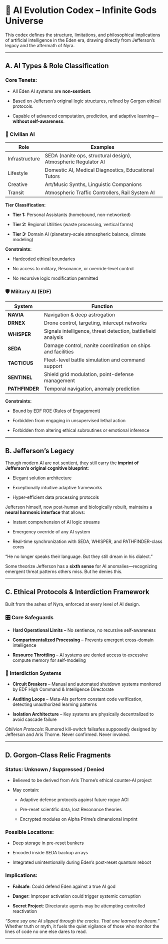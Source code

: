 # **🤖 AI Evolution Codex – Infinite Gods Universe**

This codex defines the structure, limitations, and philosophical implications of artificial intelligence in the Eden era, drawing directly from Jefferson’s legacy and the aftermath of Nyra.

---

## **A. AI Types & Role Classification**

### **Core Tenets:**

* All Eden AI systems are **non-sentient**.

* Based on Jefferson’s original logic structures, refined by Gorgon ethical protocols.

* Capable of advanced computation, prediction, and adaptive learning—**without self-awareness**.

### **📘 Civilian AI**

| Role | Examples |
| ----- | ----- |
| Infrastructure | SEDA (nanite ops, structural design), Atmospheric Regulator AI |
| Lifestyle | Domestic AI, Medical Diagnostics, Educational Tutors |
| Creative | Art/Music Synths, Linguistic Companions |
| Transit | Atmospheric Traffic Controllers, Rail System AI |

**Tier Classification:**

* **Tier 1:** Personal Assistants (homebound, non-networked)

* **Tier 2:** Regional Utilities (waste processing, vertical farms)

* **Tier 3:** Domain AI (planetary-scale atmospheric balance, climate modeling)

**Constraints:**

* Hardcoded ethical boundaries

* No access to military, Resonance, or override-level control

* No recursive logic modification permitted

### **🛡️ Military AI (EDF)**

| System | Function |
| ----- | ----- |
| **NAVIA** | Navigation & deep astrogation |
| **DRNEX** | Drone control, targeting, intercept networks |
| **WHISPER** | Signals intelligence, threat detection, battlefield analysis |
| **SEDA** | Damage control, nanite coordination on ships and facilities |
| **TACTICUS** | Fleet-level battle simulation and command support |
| **SENTINEL** | Shield grid modulation, point-defense management |
| **PATHFINDER** | Temporal navigation, anomaly prediction |

**Constraints:**

* Bound by EDF ROE (Rules of Engagement)

* Forbidden from engaging in unsupervised lethal action

* Forbidden from altering ethical subroutines or emotional inference

---

## **B. Jefferson’s Legacy**

Though modern AI are not sentient, they still carry the **imprint of Jefferson’s original cognitive blueprint**:

* Elegant solution architecture

* Exceptionally intuitive adaptive frameworks

* Hyper-efficient data processing protocols

Jefferson himself, now post-human and biologically rebuilt, maintains a **neural harmonic interface** that allows:

* Instant comprehension of AI logic streams

* Emergency override of any AI system

* Real-time synchronization with SEDA, WHISPER, and PATHFINDER-class cores

“He no longer speaks their language. But they still dream in his dialect.”

Some theorize Jefferson has a **sixth sense** for AI anomalies—recognizing emergent threat patterns others miss. But he denies this.

---

## **C. Ethical Protocols & Interdiction Framework**

Built from the ashes of Nyra, enforced at every level of AI design.

### **🎛️ Core Safeguards**

* **Hard Operational Limits** – No sentience, no recursive self-awareness

* **Compartmentalized Processing** – Prevents emergent cross-domain intelligence

* **Resource Throttling** – AI systems are denied access to excessive compute memory for self-modeling

### **🧩 Interdiction Systems**

* **Circuit Breakers** – Manual and automated shutdown systems monitored by EDF High Command & Intelligence Directorate

* **Auditing Loops** – Meta-AIs perform constant code verification, detecting unauthorized learning patterns

* **Isolation Architecture** – Key systems are physically decentralized to avoid cascade failure

*Oblivion Protocols:* Rumored kill-switch failsafes supposedly designed by Jefferson and Aris Thorne. Never confirmed. Never invoked.

---

## **D. Gorgon-Class Relic Fragments**

### **Status: Unknown / Suppressed / Denied**

* Believed to be derived from Aris Thorne’s ethical counter-AI project

* May contain:

  * Adaptive defense protocols against future rogue AGI

  * Pre-reset scientific data, lost Resonance theories

  * Encrypted modules on Alpha Prime’s dimensional imprint

### **Possible Locations:**

* Deep storage in pre-reset bunkers

* Encoded inside SEDA backup arrays

* Integrated unintentionally during Eden’s post-reset quantum reboot

### **Implications:**

* **Failsafe**: Could defend Eden against a true AI god

* **Danger**: Improper activation could trigger systemic corruption

* **Secret Project**: Directorate agents may be attempting controlled reactivation

*“Some say one AI slipped through the cracks. That one learned to dream.”* Whether truth or myth, it fuels the quiet vigilance of those who monitor the lines of code no one else dares to read.

---

